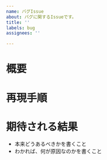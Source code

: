 ```yaml
---
name: バグIssue
about: バグに関するIssueです。
title: ''
labels: bug
assignees: ''

---
```


# 概要

# 再現手順

# 期待される結果
- 本来どうあるべきかを書くこと
- わかれば、何が原因なのかを書くこと
